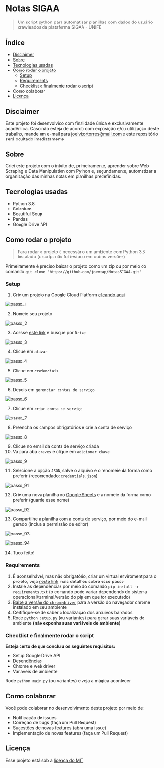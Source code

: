 # Notas SIGAA

> Um script python para automatizar planilhas com dados do usuário crawleados da plataforma SIGAA - UNIFEI

## Índice

- [Disclaimer](#disclaimer)
- [Sobre](#sobre)
- [Tecnologias usadas](#tecnologias-usadas)
- [Como rodar o projeto](#como-rodar-o-projeto)
  - [Setup](#setup)
  - [Requirements](#requirements)
  - [Checklist e finalmente rodar o script](#checklist-e-finalmente-rodar-o-script)
- [Como colaborar](#como-colaborar)
- [Licença](#licença)

## Disclaimer

Este projeto foi desenvolvido com finalidade única e exclusivamente acadêmica. Caso não esteja de acordo com exposição e/ou utilização deste trabalho, mande um e-mail para joelvitortorres@mail.com e este repositório será ocultado imediatamente

## Sobre

Criei este projeto com o intuito de, primeiramente, aprender sobre Web Scraping e Data Manipulation com Python e, segundamente, automatizar a organização das minhas notas em planilhas predefinidas.

## Tecnologias usadas

- Python 3.8
- Selenium
- Beautiful Soup
- Pandas
- Google Drive API

## Como rodar o projeto

> Para rodar o projeto é necessário um ambiente com Python 3.8 instalado (o script não foi testado em outras versões)

Primeiramente é preciso baixar o projeto como um zip ou por meio do comando `git clone "https://github.com/joevtap/NotasSIGAA.git"`

### Setup

1. Crie um projeto na Google Cloud Platform [clicando aqui](https://console.cloud.google.com/cloud-resource-manager)

![passo_1](./readme_files/1.png)

2. Nomeie seu projeto

![passo_2](./readme_files/2.png)

3. Acesse [este link](https://console.cloud.google.com/apis/library/) e busque por `Drive`

![passo_3](./readme_files/3.png)

4. Clique em `ativar`

![passo_4](./readme_files/4.png)

5. Clique em `credenciais`

![passo_5](./readme_files/5.png)

6. Depois em `gerenciar contas de serviço`

![passo_6](./readme_files/6.png)

7. Clique em `criar conta de serviço`

![passo_7](./readme_files/7.png)

8. Preencha os campos obrigatórios e crie a conta de serviço

![passo_8](./readme_files/8.png)

9. Clique no email da conta de serviço criada
10. Vá para aba `chaves` e clique em `adicionar chave`

![passo_9](./readme_files/9.png)

11. Selecione a opção `JSON`, salve o arquivo e o renomeie da forma como preferir (recomendado: `credentials.json`)

![passo_91](./readme_files/91.png)

12. Crie uma nova planilha no [Google Sheets](https://sheets.google.com) e a nomeie da forma como preferir (guarde esse nome)

![passo_92](./readme_files/92.png)

13. Compartilhe a planilha com a conta de serviço, por meio do e-mail gerado (inclua a permissão de editor)

![passo_93](./readme_files/93.png)

![passo_94](./readme_files/94.png)

14. Tudo feito!

### Requirements

1. É aconselhável, mas não obrigatório, criar um virtual enviroment para o projeto, veja [neste link](https://docs.python.org/3.8/library/venv.html) mais detalhes sobre esse passo
2. Instale as dependências por meio do comando `pip install -r requirements.txt` (o comando pode variar dependendo do sistema operacional/terminal/versão do pip em que for executado)
3. [Baixe a versão do `chromedriver`](https://chromedriver.chromium.org/) para a versão do navegador chrome instalado em seu ambiente
4. Certifique-se de saber a localização dos arquivos baixados
5. Rode `python setup.py` (ou variantes) para gerar suas variáveis de ambiente **(não exponha suas variáveis de ambiente)**

### Checklist e finalmente rodar o script

**Esteja certo de que concluiu os seguintes requisitos:**

- Setup Google Drive API
- Dependências
- Chrome e web driver
- Variaveis de ambiente

Rode `python main.py` (ou variantes) e veja a mágica acontecer

## Como colaborar

Você pode colaborar no desenvolvimento deste projeto por meio de:

- Notificação de issues
- Correção de bugs (faça um Pull Request)
- Sugestões de novas features (abra uma issue)
- Implementação de novas features (faça um Pull Request)

## Licença

Esse projeto está sob a [licença do MIT](LICENSE)
